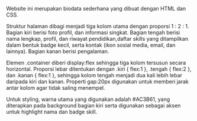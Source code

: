 Website ini merupakan biodata sederhana yang dibuat dengan HTML dan CSS.

Struktur halaman dibagi menjadi tiga kolom utama dengan proporsi 1 : 2 : 1. Bagian kiri berisi foto profil, dan informasi singkat. Bagian tengah berisi nama lengkap, profil, dan riwayat pendidikan,daftar skills yang ditampilkan dalam bentuk badge kecil, serta kontak (ikon sosial media, email, dan lainnya). Bagian kanan berisi pengalaman.

Elemen .container diberi display:flex sehingga tiga kolom tersusun secara horizontal. Proporsi lebar ditentukan dengan .kiri { flex:1 }, .tengah { flex:2 }, dan .kanan { flex:1 }, sehingga kolom tengah menjadi dua kali lebih lebar daripada kiri dan kanan. Properti gap:20px digunakan untuk memberi jarak antar kolom agar tidak saling menempel.

Untuk styling, warna utama yang digunakan adalah #AC3B61, yang diterapkan pada background bagian kiri serta digunakan sebagai aksen untuk highlight nama dan badge skill. 